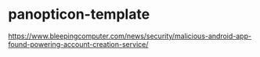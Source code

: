 # panopticon-template

https://www.bleepingcomputer.com/news/security/malicious-android-app-found-powering-account-creation-service/
